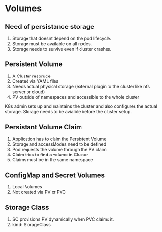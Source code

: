 # Volumes

## Need of persistance storage

1. Storage that doesnt depend on the pod lifecycle.
2. Storage must be available on all nodes.
3. Storage needs to survive even if cluster crashes.


## Persistent Volume

1. A Cluster resoruce
2. Created via YAML files 
3. Needs actual physical storage (external plugin to the cluster like nfs server or cloud)
4. PV outside of namespaces and accessible to the whole cluster


K8s admin sets up and maintains the cluster and also configures the actual storage.
Storage needs to be avialble before the cluster setup.


## Persistant Volume Claim

1. Application has to claim the Persistent Volume
2. Storage and accessModes need to be defined
3. Pod requests the volume through the PV claim
4. Claim tries to find a volume in Cluster
5. Claims must be in the same namespace


## ConfigMap and Secret Volumes
1. Local Volumes
2. Not created via PV or PVC

## Storage Class
1. SC provisions PV dynamically when PVC claims it.
2. kind: StorageClass

